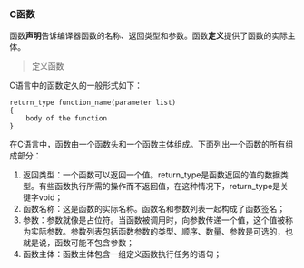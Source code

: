 ### C函数

函数**声明**告诉编译器函数的名称、返回类型和参数。函数**定义**提供了函数的实际主体。

> 定义函数

C语言中的函数定久的一般形式如下：

```
return_type function_name(parameter list)
{
	body of the function
}
```

在C语言中，函数由一个函数头和一个函数主体组成。下面列出一个函数的所有组成部分：
1. 返回类型：一个函数可以返回一个值。return_type是函数返回的值的数据类型。有些函数执行所需的操作而不返回值，在这种情况下，return_type是关键字void；
2. 函数名称：这是函数的实际名称。函数名和参数列表一起构成了函数签名；
3. 参数：参数就像是占位符。当函数被调用时，向参数传递一个值，这个值被称为实际参数。参数列表包括函数参数的类型、顺序、数量、参数是可选的，也就是说，函数可能不包含参数；
4. 函数主体：函数主体包含一组定义函数执行任务的语句；


